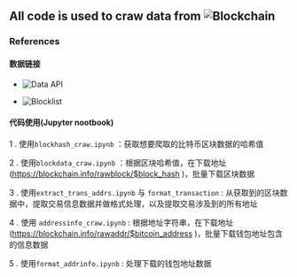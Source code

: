 ## All code is used to craw data from ![Blockchain](https://www.blockchain.com)  

### References 

#### 数据链接
- ![Data API](api/blockchain_api)

- ![Blocklist](https://www.blockchain.com/btc/blocks/1531905176688)

#### 代码使用(Jupyter nootbook)

1 . 使用`blockhash_craw.ipynb` ：获取想要爬取的比特币区块数据的哈希值

2 . 使用`blockdata_craw.ipynb` ：根据区块哈希值，在下载地址(https://blockchain.info/rawblock/$block_hash )，批量下载区块数据

3 . 使用`extract_trans_addrs.ipynb` 与 `format_transaction` : 从获取到的区块数据中，提取交易信息数据并做格式处理，以及提取交易涉及到的所有地址

4 . 使用 `addressinfo_craw.ipynb` : 根据地址字符串，在下载地址(https://blockchain.info/rawaddr/$bitcoin_address )，批量下载钱包地址包含的信息数据

5 . 使用`format_addrinfo.ipynb` : 处理下载的钱包地址数据